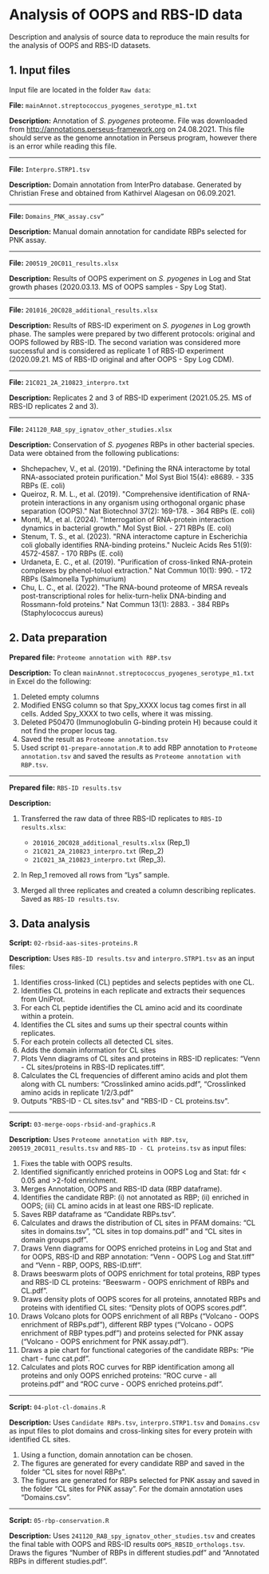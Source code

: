 # Analysis of OOPS and RBS-ID data
Description and analysis of source data to reproduce the main results for the analysis of OOPS and RBS-ID datasets.

## 1. Input files
Input file are located in the folder `Raw data`:

**File:** `mainAnnot.streptococcus_pyogenes_serotype_m1.txt`

**Description:** Annotation of *S. pyogenes* proteome. File was downloaded from http://annotations.perseus-framework.org on 24.08.2021. This file should serve as the genome annotation in Perseus program, however there is an error while reading this file.

---
**File:** `Interpro.STRP1.tsv`

**Description:** Domain annotation from InterPro database. Generated by Christian Frese and obtained from Kathirvel Alagesan on 06.09.2021.

---
**File:** `Domains_PNK_assay.csv”`

**Description:** Manual domain annotation for candidate RBPs selected for PNK assay.

---
**File:** `200519_20C011_results.xlsx`

**Description:** Results of OOPS experiment on *S. pyogenes* in Log and Stat growth phases (2020.03.13. MS of OOPS samples - Spy Log Stat).

---
**File:** `201016_20C028_additional_results.xlsx`

**Description:** Results of RBS-ID experiment on *S. pyogenes* in Log growth phase. The samples were prepared by two different protocols: original and OOPS followed by RBS-ID. The second variation was considered more successful and is considered as replicate 1 of RBS-ID experiment (2020.09.21. MS of RBS-ID original and after OOPS - Spy Log CDM).

---
**File:** `21C021_2A_210823_interpro.txt`

**Description:** Replicates 2 and 3 of RBS-ID experiment (2021.05.25. MS of RBS-ID replicates 2 and 3).

---
**File:** `241120_RAB_spy_ignatov_other_studies.xlsx`

**Description:** Conservation of *S. pyogenes* RBPs in other bacterial species. Data were obtained from the following publications:
- Shchepachev, V., et al. (2019). "Defining the RNA interactome by total RNA-associated protein purification." Mol Syst Biol 15(4): e8689. - 335 RBPs (E. coli)
- Queiroz, R. M. L., et al. (2019). "Comprehensive identification of RNA-protein interactions in any organism using orthogonal organic phase separation (OOPS)." Nat Biotechnol 37(2): 169-178. - 364 RBPs  (E. coli)
- Monti, M., et al. (2024). "Interrogation of RNA-protein interaction dynamics in bacterial growth." Mol Syst Biol. - 271 RBPs  (E. coli)
- Stenum, T. S., et al. (2023). "RNA interactome capture in Escherichia coli globally identifies RNA-binding proteins." Nucleic Acids Res 51(9): 4572-4587. - 170 RBPs  (E. coli)
- Urdaneta, E. C., et al. (2019). "Purification of cross-linked RNA-protein complexes by phenol-toluol extraction." Nat Commun 10(1): 990. - 172 RBPs (Salmonella Typhimurium)
- Chu, L. C., et al. (2022). "The RNA-bound proteome of MRSA reveals post-transcriptional roles for helix-turn-helix DNA-binding and Rossmann-fold proteins." Nat Commun 13(1): 2883. - 384 RBPs (Staphylococcus aureus)

## 2. Data preparation

**Prepared file:** `Proteome annotation with RBP.tsv`

**Description:** To clean `mainAnnot.streptococcus_pyogenes_serotype_m1.txt` in Excel do the following:
1. Deleted empty columns
2. Modified ENSG column so that Spy_XXXX locus tag comes first in all cells. Added Spy_XXXX to two cells, where it was missing.
3. Deleted P50470 (Immunoglobulin G-binding protein H) because could it not find the proper locus tag.
4. Saved the result as `Proteome annotation.tsv`
5. Used script `01-prepare-annotation.R` to add RBP annotation to `Proteome annotation.tsv` and saved the results as `Proteome annotation with RBP.tsv`.

---
**Prepared file:** `RBS-ID results.tsv`

**Description:**
1. Transferred the raw data of three RBS-ID replicates to `RBS-ID results.xlsx`:
    - `201016_20C028_additional_results.xlsx` (Rep_1)
    - `21C021_2A_210823_interpro.txt` (Rep_2)
    - `21C021_3A_210823_interpro.txt` (Rep_3).

2. In Rep_1 removed all rows from “Lys” sample.
3.	Merged all three replicates and created a column describing replicates. Saved as `RBS-ID results.tsv`.

## 3. Data analysis

**Script:** `02-rbsid-aas-sites-proteins.R`

**Description:** Uses `RBS-ID results.tsv` and `interpro.STRP1.tsv` as an input files:
1. Identifies cross-linked (CL) peptides and selects peptides with one CL.
2. Identifies CL proteins in each replicate and extracts their sequences from UniProt.
3. For each CL peptide identifies the CL amino acid and its coordinate within a protein.
4. Identifies the CL sites and sums up their spectral counts within replicates.
5. For each protein collects all detected CL sites.
6. Adds the domain information for CL sites
7. Plots Venn diagrams of CL sites and proteins in RBS-ID replicates: “Venn - CL sites/proteins in RBS-ID replicates.tiff”.
8. Calculates the CL frequencies of different amino acids and plot them along with CL numbers: “Crosslinked amino acids.pdf”, “Crosslinked amino acids in replicate 1/2/3.pdf”
9. Outputs "RBS-ID - CL sites.tsv" and "RBS-ID - CL proteins.tsv".

---
**Script:** `03-merge-oops-rbsid-and-graphics.R`

**Description:** Uses `Proteome annotation with RBP.tsv`, `200519_20C011_results.tsv` and `RBS-ID - CL proteins.tsv` as input files:
1. Fixes the table with OOPS results.
2. Identified significantly enriched proteins in OOPS Log and Stat: fdr < 0.05 and >2-fold enrichment.
3. Merges Annotation, OOPS and RBS-ID data (RBP dataframe).
4. Identifies the candidate RBP: (i) not annotated as RBP; (ii) enriched in OOPS; (iii) CL amino acids in at least one RBS-ID replicate.
5. Saves RBP dataframe as “Candidate RBPs.tsv”.
6. Calculates and draws the distribution of CL sites in PFAM domains: “CL sites in domains.tsv”, “CL sites in top domains.pdf” and “CL sites in domain groups.pdf”.
7. Draws Venn diagrams for OOPS enriched proteins in Log and Stat and for OOPS, RBS-ID and RBP annotation: “Venn - OOPS Log and Stat.tiff” and “Venn - RBP, OOPS, RBS-ID.tiff”.
8. Draws beeswarm plots of OOPS enrichment for total proteins, RBP types and RBS-ID CL proteins: “Beeswarm - OOPS enrichment of RBPs and CL.pdf”.
9. Draws density plots of OOPS scores for all proteins, annotated RBPs and proteins with identified CL sites: “Density plots of OOPS scores.pdf”.
10. Draws Volcano plots for OOPS enrichment of all RBPs (“Volcano - OOPS enrichment of RBPs.pdf”), different RBP types (“Volcano - OOPS enrichment of RBP types.pdf”) and proteins selected for PNK assay (“Volcano - OOPS enrichment for PNK assay.pdf”).
11. Draws a pie chart for functional categories of the candidate RBPs: “Pie chart - func cat.pdf”.
12. Calculates and plots ROC curves for RBP identification among all proteins and only OOPS enriched proteins: “ROC curve - all proteins.pdf” and “ROC curve - OOPS enriched proteins.pdf”.

---
**Script:** `04-plot-cl-domains.R`

**Description:** Uses `Candidate RBPs.tsv`, `interpro.STRP1.tsv` and `Domains.csv` as input files to plot domains and cross-linking sites for every protein with identified CL sites.
1. Using a function, domain annotation can be chosen.
2. The figures are generated for every candidate RBP and saved in the folder “CL sites for novel RBPs”.
3. The figures are generated for RBPs selected for PNK assay and saved in the folder “CL sites for PNK assay”. For the domain annotation uses “Domains.csv”.

---
**Script:** `05-rbp-conservation.R`

**Description:** Uses `241120_RAB_spy_ignatov_other_studies.tsv` and creates the final table with OOPS and RBS-ID results `OOPS_RBSID_orthologs.tsv`. Draws the figures “Number of RBPs in different studies.pdf” and “Annotated RBPs in different studies.pdf”. 